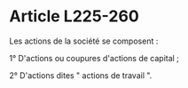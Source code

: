 # Article L225-260

Les actions de la société se composent :

1° D'actions ou coupures d'actions de capital ;

2° D'actions dites " actions de travail ".
